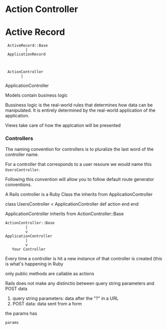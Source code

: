 # Action Controller

# Active Record

     ActiveRecord::Base
             |
     ApplicationRecord



     ActionController
           |
  ApplicationController

Models contain business logic

Bussiness logic is the real-world rules that determines how data can be manipulated. It is entirely determined by 
the real-world application of the application.

Views take care of how the applcation will be presented

### Controllers

The naming convention for controllers is to pluralize the last word of the controller name.

For a controller that corresponds to a user resoure we would name this `UsersController`.

Following this convention will allow you to follow default route generator conventions.

A Rails controller is a Ruby Class the inherits from ApplicationController

class UsersController < ApplicationController
  def action
  end
end

ApplicationController inherits from ActionController::Base
```
ActionController::Base
         |
         v
ApplicationController
         |
         v
   Your Controller
 ```  

 Every time a controller is hit a new instance of that controller is created (this is what's happening in Ruby

 only public methods are callable as actions

 Rails does not make any distinctio between query string parameters and POST data
  1. query string parameters: data after the "?" in a URL
  2. POST data: data sent from a form

the params has

```
params

